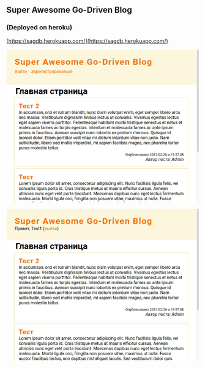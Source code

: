 ## Super Awesome Go-Driven Blog
### (Deployed on heroku)

[https://sagdb.herokuapp.com/](https://sagdb.herokuapp.com/)


![Registration](img/sagdb_reg.gif)

![Posting](img/sagdb_post.gif)


